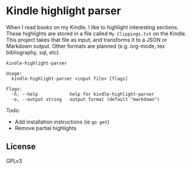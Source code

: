 Kindle highlight parser
=======================

When I read books on my Kindle, I like to highlight interesting sections.  These
highlights are stored in a file called `My Clippings.txt` on the Kindle.  This
project takes that file as input, and transforms it to a JSON or Markdown
output.  Other formats are planned (e.g. org-mode, tex bibliography, sql, etc).

```
kindle-highlight-parser

Usage:
  kindle-highlight-parser <input file> [flags]

Flags:
  -h, --help            help for kindle-highlight-parser
  -o, --output string   output format (default "markdown")
```

Todo:

* Add installation instructions (ie `go get`)
* Remove partial highlights

License
-------

GPLv3
